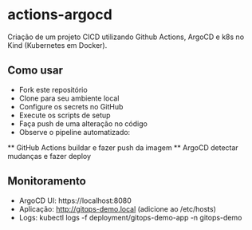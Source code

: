 # actions-argocd
Criação de um projeto CICD utilizando Github Actions, ArgoCD e k8s no Kind (Kubernetes em Docker).

## Como usar

* Fork este repositório
* Clone para seu ambiente local
* Configure os secrets no GitHub
* Execute os scripts de setup
* Faça push de uma alteração no código
* Observe o pipeline automatizado:

** GitHub Actions buildar e fazer push da imagem
** ArgoCD detectar mudanças e fazer deploy



## Monitoramento

* ArgoCD UI: https://localhost:8080
* Aplicação: http://gitops-demo.local (adicione ao /etc/hosts)
* Logs: kubectl logs -f deployment/gitops-demo-app -n gitops-demo
